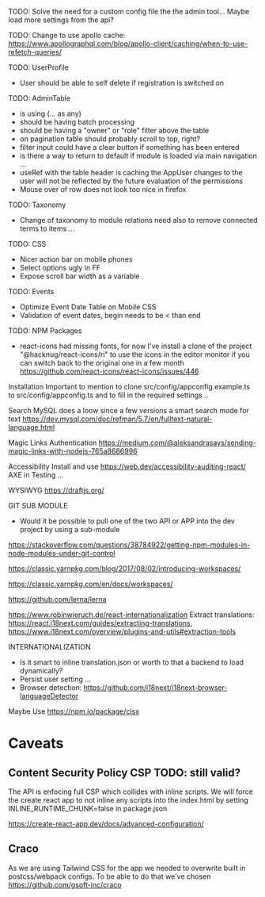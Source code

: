 
TODO: Solve the need for a custom config file the the admin tool... Maybe load more settings from the api? 

TODO: Change to use apollo cache: https://www.apollographql.com/blog/apollo-client/caching/when-to-use-refetch-queries/

TODO: UserProfile
- User should be able to self delete if registration is switched on 


TODO: AdminTable
- is using (... as any)
- should be having batch processing
- should be having a "owner" or "role" filter above the table 
- on pagination table should probably scroll to top, right? 
- filter input could have a clear button if something has been entered
- is there a way to return to default if module is loaded via main navigation ... 
- useRef with the table header is caching the AppUser changes to the user will not be reflected by the future evaluation of the permissions
- Mouse over of row does not look too nice in firefox

TODO: Taxonomy
- Change of taxonomy to module relations need also to remove connected terms to items ... 

TODO: CSS
- Nicer action bar on mobile phones
- Select options ugly in FF
- Expose scroll bar width as a variable 

TODO: Events
- Optimize Event Date Table on Mobile CSS
- Validation of event dates, begin needs to be < than end


TODO: NPM Packages
- react-icons had missing fonts, for now I've install a clone of the project "@hacknug/react-icons/ri" to use the icons in the editor
monitor if you can switch back to the original one in a few month https://github.com/react-icons/react-icons/issues/446 

Installation
Important to mention to clone src/config/appconfig.example.ts to src/config/appconfig.ts and to fill in the required settings .. 

Search MySQL does a loow since a few versions a smart search mode for text
https://dev.mysql.com/doc/refman/5.7/en/fulltext-natural-language.html

Magic Links Authentication
https://medium.com/@aleksandrasays/sending-magic-links-with-nodejs-765a8686996


Accessibility
Install and use https://web.dev/accessibility-auditing-react/ AXE in Testing ...

WYSIWYG
https://draftjs.org/


GIT SUB MODULE 
- Would it be possible to pull one of the two API or APP into the dev project by using a sub-module 

https://stackoverflow.com/questions/38784922/getting-npm-modules-in-node-modules-under-git-control

https://classic.yarnpkg.com/blog/2017/08/02/introducing-workspaces/

https://classic.yarnpkg.com/en/docs/workspaces/

https://github.com/lerna/lerna

https://www.robinwieruch.de/react-internationalization
Extract translations: https://react.i18next.com/guides/extracting-translations, https://www.i18next.com/overview/plugins-and-utils#extraction-tools


INTERNATIONALIZATION
- Is it smart to inline translation.json or worth to that a backend to load dynamically?
- Persist user setting ... 
- Browser detection: https://github.com/i18next/i18next-browser-languageDetector


Maybe Use 
https://npm.io/package/clsx


# Caveats

## Content Security Policy CSP TODO: still valid?
The API is enfocing full CSP which collides with inline scripts. We will force the create react app to not inline any scripts into the index.html by setting INLINE_RUNTIME_CHUNK=false
in package.json

https://create-react-app.dev/docs/advanced-configuration/


## Craco
As we are using Tailwind CSS for the app we needed to overwrite built in postcss/webpack configs. To be able to do that we've chosen https://github.com/gsoft-inc/craco


